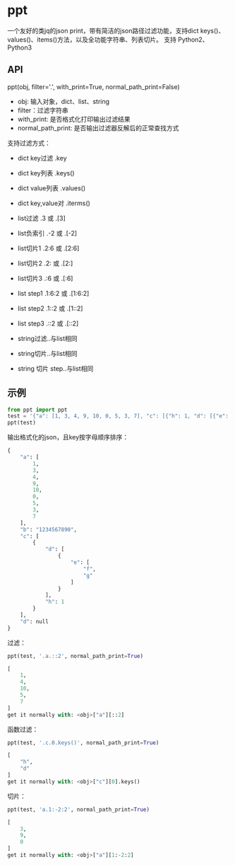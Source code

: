 # ppt
一个友好的类jq的json print，带有简洁的json路径过滤功能，支持dict keys()、values()、items()方法，以及全功能字符串、列表切片。
支持 Python2、Python3

## API
ppt(obj, filter='.', with_print=True, normal_path_print=False)

* obj: 输入对象，dict、list、string
* filter：过滤字符串
* with_print: 是否格式化打印输出过滤结果
* normal_path_print: 是否输出过滤器反解后的正常查找方式


支持过滤方式：

* dict key过滤      .key

* dict key列表      .keys()

* dict value列表    .values()

* dict key,value对  .iterms()

* list过滤     .3    或 .[3]

* list负索引    .-2  或 .[-2]

* list切片1    .2:6  或 .[2:6]

* list切片2    .2:   或 .[2:]

* list切片3    .:6   或 .[:6]

* list step1   .1:6:2  或 .[1:6:2]

* list step2   .1::2   或 .[1::2]

* list step3   .::2    或 .[::2]

* string过滤..与list相同

* string切片..与list相同

* string 切片 step..与list相同

## 示例
```python
from ppt import ppt
test = '{"a": [1, 3, 4, 9, 10, 0, 5, 3, 7], "c": [{"h": 1, "d": [{"e": ["f", "g"]}]}], "b": "1234567890", "d": null}'
ppt(test)
```

输出格式化的json，且key按字母顺序排序：
```python
{
    "a": [
        1,
        3,
        4,
        9,
        10,
        0,
        5,
        3,
        7
    ],
    "b": "1234567890",
    "c": [
        {
            "d": [
                {
                    "e": [
                        "f",
                        "g"
                    ]
                }
            ],
            "h": 1
        }
    ],
    "d": null
}
```

过滤：
```python
ppt(test, '.a.::2', normal_path_print=True)
```
```python
[
    1,
    4,
    10,
    5,
    7
]
get it normally with: <obj>["a"][::2]
```

函数过滤：
```python
ppt(test, '.c.0.keys()', normal_path_print=True)
```
```python
[
    "h",
    "d"
]
get it normally with: <obj>["c"][0].keys()
```

切片：
```python
ppt(test, 'a.1:-2:2', normal_path_print=True)
```
```python
[
    3,
    9,
    0
]
get it normally with: <obj>["a"][1:-2:2]
```